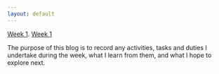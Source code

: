 ```yaml
---
layout: default
---
```


[Week 1](./Week-1.html).
<a href="./Week-1.html">Week 1</a>

The purpose of this blog is to record any activities, tasks and duties I undertake during the week, what I learn from them, and what I hope to explore next.
